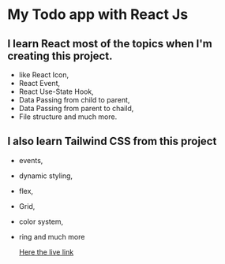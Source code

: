 # My Todo app with React Js


## I learn React most of the topics when I'm creating this project.

-  like React Icon,
-  React Event,
-  React Use-State Hook,
-  Data Passing from child to parent,
-  Data Passing from parent to chaild,
-  File structure and much more.

## I also learn Tailwind CSS from this project

-  events,
-  dynamic styling,
-  flex, 
-  Grid,
-  color system,
-  ring and much more


    [Here the live link](https://mohaimin-todo.netlify.app/)
